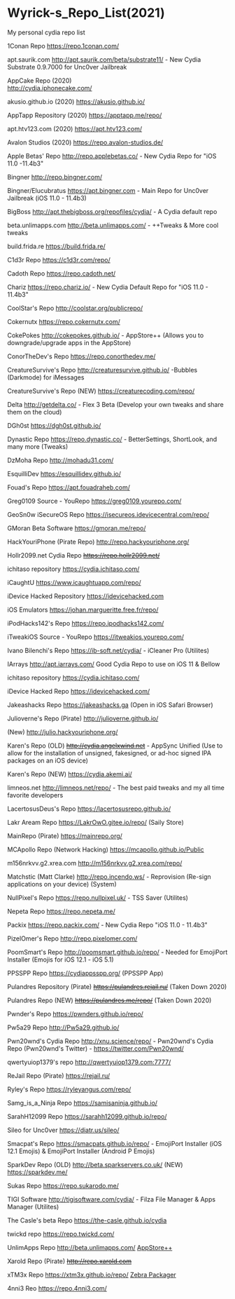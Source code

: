 # Wyrick-s_Repo_List(2021)
My personal cydia repo list

1Conan Repo
https://repo.1conan.com/

apt.saurik.com
http://apt.saurik.com/beta/substrate11/ - New Cydia Substrate 0.9.7000 for Unc0ver Jailbreak

AppCake Repo    (2020)   
http://cydia.iphonecake.com/

akusio.github.io     (2020)
https://akusio.github.io/

AppTapp Repository   (2020)
https://apptapp.me/repo/

apt.htv123.com  (2020)
https://apt.htv123.com/


Avalon Studios  (2020)
https://repo.avalon-studios.de/

Apple Betas' Repo
http://repo.applebetas.co/ - New Cydia Repo for "iOS 11.0 -11.4b3"

Bingner
http://repo.bingner.com/

Bingner/Elucubratus
https://apt.bingner.com - Main Repo for Unc0ver Jailbreak (iOS 11.0 - 11.4b3)

BigBoss
http://apt.thebigboss.org/repofiles/cydia/ - A Cydia default repo

beta.unlimapps.com
http://beta.unlimapps.com/ - ++Tweaks & More cool tweaks

build.frida.re
https://build.frida.re/

C1d3r Repo
https://c1d3r.com/repo/

Cadoth Repo
https://repo.cadoth.net/

Chariz
https://repo.chariz.io/ - New Cydia Default Repo for "iOS 11.0 - 11.4b3"

CoolStar's Repo
http://coolstar.org/publicrepo/

Cokernutx
https://repo.cokernutx.com/

CokePokes
http://cokepokes.github.io/ - AppStore++ (Allows you to downgrade/upgrade apps in the AppStore)

ConorTheDev's Repo
https://repo.conorthedev.me/

CreatureSurvive's Repo
http://creaturesurvive.github.io/ -Bubbles (Darkmode) for iMessages

CreatureSurvive's Repo (NEW)
https://creaturecoding.com/repo/

Delta
http://getdelta.co/ - Flex 3 Beta (Develop your own tweaks and share them on the cloud)

DGh0st
https://dgh0st.github.io/

Dynastic Repo
https://repo.dynastic.co/ - BetterSettings, ShortLook, and many more (Tweaks)

DzMoha Repo
http://mohadu31.com/

EsquilliDev
https://esquillidev.github.io/

Fouad's Repo
https://apt.fouadraheb.com/

Greg0109 Source - YouRepo
https://greg0109.yourepo.com/

GeoSn0w iSecureOS Repo
https://isecureos.idevicecentral.com/repo/

GMoran Beta Software
https://gmoran.me/repo/

HackYouriPhone (Pirate Repo)
http://repo.hackyouriphone.org/

Hollr2099.net Cydia Repo
<del>https://repo.hollr2099.net/</del>

ichitaso repository
https://cydia.ichitaso.com/

iCaughtU
https://www.icaughtuapp.com/repo/

iDevice Hacked Repository
https://idevicehacked.com

iOS Emulators
https://johan.margueritte.free.fr/repo/

iPodHacks142's Repo
https://repo.ipodhacks142.com/

iTweakiOS Source - YouRepo
https://itweakios.yourepo.com/

Ivano Bilenchi's Repo
https://ib-soft.net/cydia/ - iCleaner Pro (Utilites)

IArrays
http://apt.iarrays.com/ Good Cydia Repo to use on iOS 11 & Bellow

ichitaso repository
https://cydia.ichitaso.com/

iDevice Hacked Repo
https://idevicehacked.com/

Jakeashacks Repo
https://jakeashacks.ga (Open in iOS Safari Browser)

Julioverne's Repo          (Pirate)
http://julioverne.github.io/

(New) http://julio.hackyouriphone.org/

Karen's Repo (OLD)
<del>http://cydia.angelxwind.net</del> - AppSync Unified (Use to allow for the installation of unsigned, fakesigned, or ad-hoc signed IPA packages on an iOS device)

Karen's Repo (NEW)
https://cydia.akemi.ai/

limneos.net
http://limneos.net/repo/ - The best paid tweaks and my all time favorite developers

LacertosusDeus's Repo
https://lacertosusrepo.github.io/

Lakr Aream Repo
https://LakrOwO.gitee.io/repo/ (Saily Store)

MainRepo               (Pirate)
https://mainrepo.org/

MCApollo Repo (Network Hacking)
https://mcapollo.github.io/Public

m156nrkvv.g2.xrea.com
http://m156nrkvv.g2.xrea.com/repo/

Matchstic (Matt  Clarke)
http://repo.incendo.ws/ - Reprovision (Re-sign applications on your device) (System)

NullPixel's Repo
https://repo.nullpixel.uk/ - TSS Saver (Utilites)

Nepeta Repo
https://repo.nepeta.me/

Packix
https://repo.packix.com/ - New Cydia Repo "iOS 11.0 - 11.4b3"

PizelOmer's Repo
http://repo.pixelomer.com/

PoomSmart's Repo
http://poomsmart.github.io/repo/ - Needed for EmojiPort Installer (Emojis for iOS 12.1 - iOS 5.1)

PPSSPP Repo
https://cydiappsspp.org/ (PPSSPP App)

Pulandres Repository           (Pirate)
<del>https://pulandres.rejail.ru/</del> (Taken Down 2020)

Pulandres Repo (NEW)
<del>https://pulandres.me/repo/</del> (Taken Down 2020)

Pwnder's Repo
https://pwnders.github.io/repo/

Pw5a29 Repo
http://Pw5a29.github.io/

Pwn20wnd's Cydia Repo
http://xnu.science/repo/ - Pwn20wnd's Cydia Repo  (Pwn20wnd's Twitter) - https://twitter.com/Pwn20wnd/

qwertyuiop1379's repo
http://qwertyuiop1379.com:7777/

ReJail Repo           (Pirate)
https://rejail.ru/

Ryley's Repo
https://ryleyangus.com/repo/

Samg_is_a_Ninja Repo
https://samisaninja.github.io/

SarahH12099 Repo
https://sarahh12099.github.io/repo/

Sileo for Unc0ver
https://diatr.us/sileo/

Smacpat's Repo
https://smacpats.github.io/repo/ - EmojiPort Installer (iOS 12.1 Emojis) & EmojiPort Installer (Android P Emojis)

SparkDev Repo
    (OLD) http://beta.sparkservers.co.uk/
    (NEW) https://sparkdev.me/

Sukas Repo
https://repo.sukarodo.me/

TIGI Software
http://tigisoftware.com/cydia/    - Filza File Manager & Apps Manager (Utilites)

The Casle's beta Repo
https://the-casle.github.io/cydia

twickd repo
https://repo.twickd.com/

UnlimApps Repo
http://beta.unlimapps.com/ <u>AppStore++</u>

Xarold Repo (Pirate)
<del>http://repo.xarold.com</del>

xTM3x Repo
https://xtm3x.github.io/repo/ <u>Zebra Packager</u>

4nni3 Reo
https://repo.4nni3.com/
